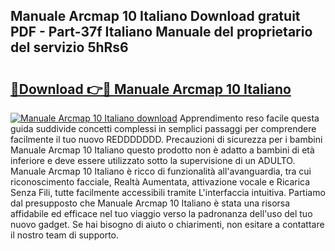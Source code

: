 ## Manuale Arcmap 10 Italiano Download gratuit PDF - Part-37f Italiano Manuale del proprietario del servizio 5hRs6

# <h2><a href="http://dfa3qp.blite.top/?on=Manuale+Arcmap+10+Italiano">🔗Download 👉🔴 Manuale Arcmap 10 Italiano</a></h2>

[![Manuale Arcmap 10 Italiano download](https://i.imgur.com/lujVjoI.png)](http://dfa3qp.blite.top/?on=Manuale+Arcmap+10+Italiano)
Apprendimento reso facile questa guida suddivide concetti complessi in semplici passaggi per comprendere facilmente il tuo nuovo REDDDDDDD. Precauzioni di sicurezza per i bambini Manuale Arcmap 10 Italiano questo prodotto non è adatto a bambini di età inferiore e deve essere utilizzato sotto la supervisione di un ADULTO. Manuale Arcmap 10 Italiano è ricco di funzionalità all'avanguardia, tra cui riconoscimento facciale, Realtà Aumentata, attivazione vocale e Ricarica Senza Fili, tutte facilmente accessibili tramite L'interfaccia intuitiva. Partiamo dal presupposto che Manuale Arcmap 10 Italiano è stata una risorsa affidabile ed efficace nel tuo viaggio verso la padronanza dell'uso del tuo nuovo gadget. Se hai bisogno di aiuto o chiarimenti, non esitare a contattare il nostro team di supporto.
